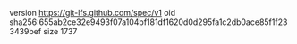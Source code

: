 version https://git-lfs.github.com/spec/v1
oid sha256:655ab2ce32e9493f07a104bf181df1620d0d295fa1c2db0ace85f1f233439bef
size 1737
